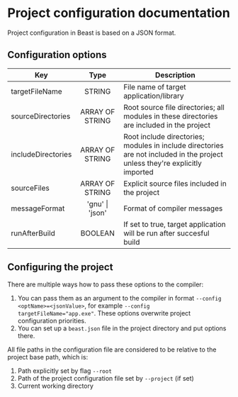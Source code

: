 # Project configuration documentation

Project configuration in Beast is based on a JSON format.

## Configuration options

| Key | Type | Description |
|-----|:------:|-------------|
| targetFileName | STRING | File name of target application/library |
| sourceDirectories | ARRAY OF STRING | Root source file directories; all modules in these directories are included in the project |
| includeDirectories | ARRAY OF STRING | Root include directories; modules in include directories are not included in the project unless they're explicitly imported |
| sourceFiles | ARRAY OF STRING | Explicit source files included in the project |
| messageFormat | 'gnu' \| 'json'| Format of compiler messages |
| runAfterBuild | BOOLEAN | If set to true, target application will be run after succesful build |

## Configuring the project

There are multiple ways how to pass these options to the compiler:

1. You can pass them as an argument to the compiler in format `--config <optName>=<jsonValue>`, for example `--config targetFileName="app.exe"`. These options overwrite project configuration priorities.
2. You can set up a `beast.json` file in the project directory and put options there.

All file paths in the configuration file are considered to be relative to the project base path, which is:
1. Path explicitly set by flag `--root`
2. Path of the project configuration file set by `--project` (if set)
3. Current working directory